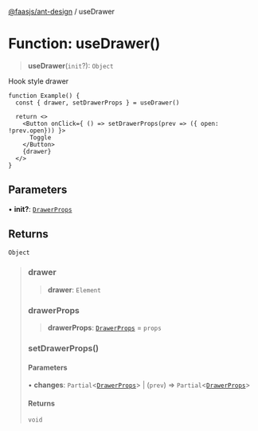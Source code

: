 [@faasjs/ant-design](../README.md) / useDrawer

# Function: useDrawer()

> **useDrawer**(`init`?): `Object`

Hook style drawer

```tsx
function Example() {
  const { drawer, setDrawerProps } = useDrawer()

  return <>
    <Button onClick={ () => setDrawerProps(prev => ({ open: !prev.open})) }>
      Toggle
    </Button>
    {drawer}
  </>
}
```

## Parameters

• **init?**: [`DrawerProps`](../interfaces/DrawerProps.md)

## Returns

`Object`

> ### drawer
>
> > **drawer**: `Element`
>
> ### drawerProps
>
> > **drawerProps**: [`DrawerProps`](../interfaces/DrawerProps.md) = `props`
>
> ### setDrawerProps()
>
> #### Parameters
>
> • **changes**: `Partial`\<[`DrawerProps`](../interfaces/DrawerProps.md)\> \| (`prev`) => `Partial`\<[`DrawerProps`](../interfaces/DrawerProps.md)\>
>
> #### Returns
>
> `void`
>
